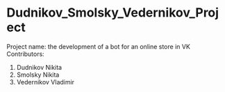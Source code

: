 # Dudnikov_Smolsky_Vedernikov_Project
Project name: the development of a bot for an online store in VK
Contributors:
1. Dudnikov Nikita
2. Smolsky Nikita
3. Vedernikov Vladimir


